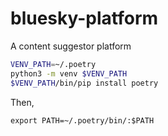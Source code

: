 # bluesky-platform
A content suggestor platform

```sh
VENV_PATH=~/.poetry
python3 -m venv $VENV_PATH
$VENV_PATH/bin/pip install poetry
```

Then,
```
export PATH=~/.poetry/bin/:$PATH
```